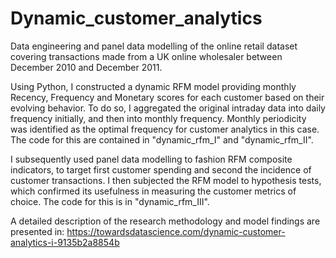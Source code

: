 # Dynamic_customer_analytics
Data engineering and panel data modelling of the online retail dataset covering transactions made from a UK online wholesaler between December 2010 and December 2011.

Using Python, I constructed a dynamic RFM model providing monthly Recency, Frequency and Monetary scores for each customer based on their evolving behavior. To do so, I aggregated the original intraday data into daily frequency initially, and then into monthly frequency. Monthly periodicity was identified as the optimal frequency for customer analytics in this case. The code for this are contained in "dynamic_rfm_I" and "dynamic_rfm_II".

I subsequently used panel data modelling to fashion RFM composite indicators, to target first customer spending and second the incidence of customer transactions. I then subjected the RFM model to hypothesis tests, which confirmed its usefulness in measuring the customer metrics of choice. The code for this is in "dynamic_rfm_III".

A detailed description of the research methodology and model findings are presented in:
https://towardsdatascience.com/dynamic-customer-analytics-i-9135b2a8854b
